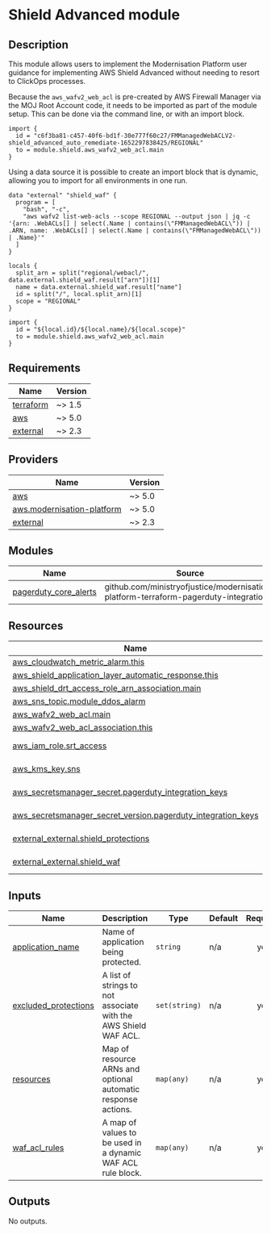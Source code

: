 # Shield Advanced module

## Description

This module allows users to implement the Modernisation Platform user guidance for implementing AWS Shield Advanced
without needing to resort to ClickOps processes.

Because the `aws_wafv2_web_acl` is pre-created by AWS Firewall Manager via the MOJ Root Account code, it needs to be
imported as part of the module setup. This can be done via the command line, or with an import block.

```hcl
import {
  id = "c6f3ba81-c457-40f6-bd1f-30e777f60c27/FMManagedWebACLV2-shield_advanced_auto_remediate-1652297838425/REGIONAL"
  to = module.shield.aws_wafv2_web_acl.main
}
```

Using a data source it is possible to create an import block that is dynamic, allowing you to import for all environments in one run.

```hcl
data "external" "shield_waf" {
  program = [
    "bash", "-c",
    "aws wafv2 list-web-acls --scope REGIONAL --output json | jq -c '{arn: .WebACLs[] | select(.Name | contains(\"FMManagedWebACL\")) | .ARN, name: .WebACLs[] | select(.Name | contains(\"FMManagedWebACL\")) | .Name}'"
  ]
}

locals {
  split_arn = split("regional/webacl/", data.external.shield_waf.result["arn"])[1]
  name = data.external.shield_waf.result["name"]
  id = split("/", local.split_arn)[1]
  scope = "REGIONAL"
}

import {
  id = "${local.id}/${local.name}/${local.scope}"
  to = module.shield.aws_wafv2_web_acl.main
}
```

## Requirements

| Name | Version |
|------|---------|
| <a name="requirement_terraform"></a> [terraform](#requirement\_terraform) | ~> 1.5 |
| <a name="requirement_aws"></a> [aws](#requirement\_aws) | ~> 5.0 |
| <a name="requirement_external"></a> [external](#requirement\_external) | ~> 2.3 |

## Providers

| Name | Version |
|------|---------|
| <a name="provider_aws"></a> [aws](#provider\_aws) | ~> 5.0 |
| <a name="provider_aws.modernisation-platform"></a> [aws.modernisation-platform](#provider\_aws.modernisation-platform) | ~> 5.0 |
| <a name="provider_external"></a> [external](#provider\_external) | ~> 2.3 |

## Modules

| Name | Source | Version |
|------|--------|---------|
| <a name="module_pagerduty_core_alerts"></a> [pagerduty\_core\_alerts](#module\_pagerduty\_core\_alerts) | github.com/ministryofjustice/modernisation-platform-terraform-pagerduty-integration | 0179859e6fafc567843cd55c0b05d325d5012dc4 |

## Resources

| Name | Type |
|------|------|
| [aws_cloudwatch_metric_alarm.this](https://registry.terraform.io/providers/hashicorp/aws/latest/docs/resources/cloudwatch_metric_alarm) | resource |
| [aws_shield_application_layer_automatic_response.this](https://registry.terraform.io/providers/hashicorp/aws/latest/docs/resources/shield_application_layer_automatic_response) | resource |
| [aws_shield_drt_access_role_arn_association.main](https://registry.terraform.io/providers/hashicorp/aws/latest/docs/resources/shield_drt_access_role_arn_association) | resource |
| [aws_sns_topic.module_ddos_alarm](https://registry.terraform.io/providers/hashicorp/aws/latest/docs/resources/sns_topic) | resource |
| [aws_wafv2_web_acl.main](https://registry.terraform.io/providers/hashicorp/aws/latest/docs/resources/wafv2_web_acl) | resource |
| [aws_wafv2_web_acl_association.this](https://registry.terraform.io/providers/hashicorp/aws/latest/docs/resources/wafv2_web_acl_association) | resource |
| [aws_iam_role.srt_access](https://registry.terraform.io/providers/hashicorp/aws/latest/docs/data-sources/iam_role) | data source |
| [aws_kms_key.sns](https://registry.terraform.io/providers/hashicorp/aws/latest/docs/data-sources/kms_key) | data source |
| [aws_secretsmanager_secret.pagerduty_integration_keys](https://registry.terraform.io/providers/hashicorp/aws/latest/docs/data-sources/secretsmanager_secret) | data source |
| [aws_secretsmanager_secret_version.pagerduty_integration_keys](https://registry.terraform.io/providers/hashicorp/aws/latest/docs/data-sources/secretsmanager_secret_version) | data source |
| [external_external.shield_protections](https://registry.terraform.io/providers/hashicorp/external/latest/docs/data-sources/external) | data source |
| [external_external.shield_waf](https://registry.terraform.io/providers/hashicorp/external/latest/docs/data-sources/external) | data source |

## Inputs

| Name | Description | Type | Default | Required |
|------|-------------|------|---------|:--------:|
| <a name="input_application_name"></a> [application\_name](#input\_application\_name) | Name of application being protected. | `string` | n/a | yes |
| <a name="input_excluded_protections"></a> [excluded\_protections](#input\_excluded\_protections) | A list of strings to not associate with the AWS Shield WAF ACL. | `set(string)` | n/a | yes |
| <a name="input_resources"></a> [resources](#input\_resources) | Map of resource ARNs and optional automatic response actions. | `map(any)` | n/a | yes |
| <a name="input_waf_acl_rules"></a> [waf\_acl\_rules](#input\_waf\_acl\_rules) | A map of values to be used in a dynamic WAF ACL rule block. | `map(any)` | n/a | yes |

## Outputs

No outputs.
